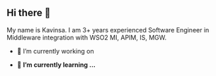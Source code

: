 ## Hi there 👋

My name is Kavinsa. I am 3+ years experienced Software Engineer in Middleware integration with WSO2 MI, APIM, IS, MGW. 
- 🔭 I’m currently working on 
  
    

- 🌱 **I’m currently learning ...**




<!--
**kavinsau/kavinsau** is a ✨ _special_ ✨ repository because its `README.md` (this file) appears on your GitHub profile.

Here are some ideas to get you started:

- 🔭 I’m currently working on ...
- 🌱 I’m currently learning ...
- 👯 I’m looking to collaborate on ...
- 🤔 I’m looking for help with ...
- 💬 Ask me about ...
- 📫 How to reach me: ...
- 😄 Pronouns: ...
- ⚡ Fun fact: ...
-->
